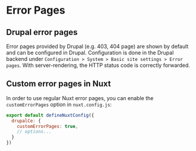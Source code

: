 # Error Pages

## Drupal error pages

Error pages provided by Drupal (e.g. 403, 404 page) are shown by default and can be configured in Drupal. Configuration is done in the Drupal backend under `Configuration > System > Basic site settings > Error pages`. With server-rendering, the HTTP status code is correctly forwarded.

## Custom error pages in Nuxt

In order to use regular Nuxt error pages, you can enable the `customErrorPages` option in `nuxt.config.js`:

```js
export default defineNuxtConfig({
  drupalCe: {
    customErrorPages: true,
    // options...
  }
})
```
